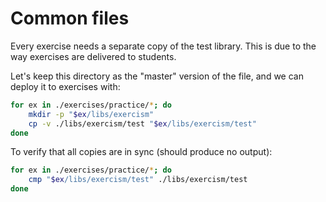 # Common files

Every exercise needs a separate copy of the test library.
This is due to the way exercises are delivered to students.

Let's keep this directory as the "master" version of the file,
and we can deploy it to exercises with:

```sh
for ex in ./exercises/practice/*; do
    mkdir -p "$ex/libs/exercism"
    cp -v ./libs/exercism/test "$ex/libs/exercism/test"
done
```

To verify that all copies are in sync (should produce no output):
```sh
for ex in ./exercises/practice/*; do
    cmp "$ex/libs/exercism/test" ./libs/exercism/test
done
```
